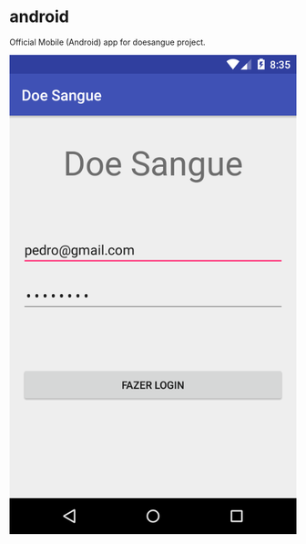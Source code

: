 # android
Official Mobile (Android) app for doesangue project.

![Alt text](/screenshots/device-2017-10-06-013527.png?raw=true "A First Login screen")